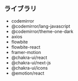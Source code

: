 ## ライブラリ

- codemirror
- @codemirror/lang-javascript
- @codemirror/theme-one-dark
- axios
- flowbite
- flowbite-react
- framer-motion
- @chakra-ui/react
- @chakra-ui/next-js
- @chakra-ui/icons
- @emotion/react
